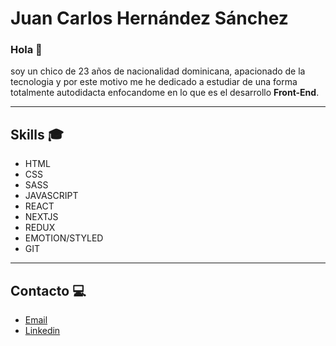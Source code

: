 # Juan Carlos Hernández Sánchez

### Hola :wave:

soy un chico de 23 años de nacionalidad dominicana, apacionado de la tecnologia y por este motivo me he dedicado a estudiar de una forma totalmente autodidacta enfocandome en lo que es el desarrollo **Front-End**.

---

## Skills :mortar_board:

* HTML
* CSS
* SASS
* JAVASCRIPT
* REACT
* NEXTJS
* REDUX
* EMOTION/STYLED
* GIT

---

## Contacto :computer:

* [Email](mailto:juan_carlos008@outlook.com)
* [Linkedin](https://www.linkedin.com/in/juan-carlos008)

